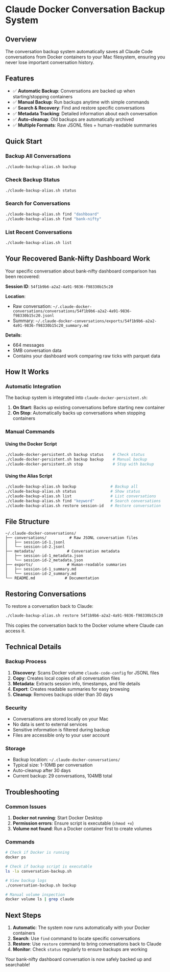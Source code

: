 # Claude Docker Conversation Backup System

## Overview

The conversation backup system automatically saves all Claude Code conversations from Docker containers to your Mac filesystem, ensuring you never lose important conversation history.

## Features

- ✅ **Automatic Backup**: Conversations are backed up when starting/stopping containers
- ✅ **Manual Backup**: Run backups anytime with simple commands
- ✅ **Search & Recovery**: Find and restore specific conversations
- ✅ **Metadata Tracking**: Detailed information about each conversation
- ✅ **Auto-cleanup**: Old backups are automatically archived
- ✅ **Multiple Formats**: Raw JSONL files + human-readable summaries

## Quick Start

### Backup All Conversations
```bash
./claude-backup-alias.sh backup
```

### Check Backup Status
```bash
./claude-backup-alias.sh status
```

### Search for Conversations
```bash
./claude-backup-alias.sh find "dashboard"
./claude-backup-alias.sh find "bank-nifty"
```

### List Recent Conversations
```bash
./claude-backup-alias.sh list
```

## Your Recovered Bank-Nifty Dashboard Work

Your specific conversation about bank-nifty dashboard comparison has been recovered:

**Session ID**: `54f1b9b6-a2a2-4a91-9836-f98330b15c20`

**Location**: 
- Raw conversation: `~/.claude-docker-conversations/conversations/54f1b9b6-a2a2-4a91-9836-f98330b15c20.jsonl`
- Summary: `~/.claude-docker-conversations/exports/54f1b9b6-a2a2-4a91-9836-f98330b15c20_summary.md`

**Details**: 
- 664 messages
- 5MB conversation data
- Contains your dashboard work comparing raw ticks with parquet data

## How It Works

### Automatic Integration

The backup system is integrated into `claude-docker-persistent.sh`:

1. **On Start**: Backs up existing conversations before starting new container
2. **On Stop**: Automatically backs up conversations when stopping containers

### Manual Commands

#### Using the Docker Script
```bash
./claude-docker-persistent.sh backup status    # Check status
./claude-docker-persistent.sh backup backup    # Manual backup
./claude-docker-persistent.sh stop             # Stop with backup
```

#### Using the Alias Script
```bash
./claude-backup-alias.sh backup               # Backup all
./claude-backup-alias.sh status               # Show status
./claude-backup-alias.sh list                 # List conversations
./claude-backup-alias.sh find "keyword"       # Search conversations
./claude-backup-alias.sh restore session-id   # Restore conversation
```

## File Structure

```
~/.claude-docker-conversations/
├── conversations/          # Raw JSONL conversation files
│   ├── session-id-1.jsonl
│   └── session-id-2.jsonl
├── metadata/              # Conversation metadata
│   ├── session-id-1_metadata.json
│   └── session-id-2_metadata.json
├── exports/               # Human-readable summaries
│   ├── session-id-1_summary.md
│   └── session-id-2_summary.md
└── README.md             # Documentation
```

## Restoring Conversations

To restore a conversation back to Claude:

```bash
./claude-backup-alias.sh restore 54f1b9b6-a2a2-4a91-9836-f98330b15c20
```

This copies the conversation back to the Docker volume where Claude can access it.

## Technical Details

### Backup Process

1. **Discovery**: Scans Docker volume `claude-code-config` for JSONL files
2. **Copy**: Creates local copies of all conversation files
3. **Metadata**: Extracts session info, timestamps, and file details
4. **Export**: Creates readable summaries for easy browsing
5. **Cleanup**: Removes backups older than 30 days

### Security

- Conversations are stored locally on your Mac
- No data is sent to external services
- Sensitive information is filtered during backup
- Files are accessible only to your user account

### Storage

- Backup location: `~/.claude-docker-conversations/`
- Typical size: 1-10MB per conversation
- Auto-cleanup after 30 days
- Current backup: 29 conversations, 104MB total

## Troubleshooting

### Common Issues

1. **Docker not running**: Start Docker Desktop
2. **Permission errors**: Ensure script is executable (`chmod +x`)
3. **Volume not found**: Run a Docker container first to create volumes

### Commands

```bash
# Check if Docker is running
docker ps

# Check if backup script is executable
ls -la conversation-backup.sh

# View backup logs
./conversation-backup.sh backup

# Manual volume inspection
docker volume ls | grep claude
```

## Next Steps

1. **Automatic**: The system now runs automatically with your Docker containers
2. **Search**: Use `find` command to locate specific conversations
3. **Restore**: Use `restore` command to bring conversations back to Claude
4. **Monitor**: Check `status` regularly to ensure backups are working

Your bank-nifty dashboard conversation is now safely backed up and searchable!